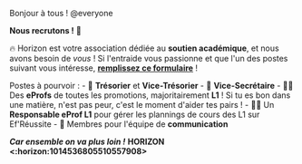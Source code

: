 Bonjour à tous ! @everyone

__**Nous recrutons !**__ :tada:

:fire: Horizon est votre association dédiée au **soutien académique**, et nous avons besoin de *vous* ! Si l'entraide vous passionne et que l'un des postes suivant vous intéresse, **[remplissez ce formulaire](https://bit.ly/HorizonRecrute)** !

Postes à pourvoir :
    - :money_with_wings: __Trésorier__ et __Vice-Trésorier__
    - :pencil: __Vice-Secrétaire__
    - :teacher: Des __eProfs__ de toutes les promotions, majoritairement **L1** ! Si tu es bon dans une matière, n'est pas peur, c'est le moment d'aider tes pairs !
    - :pilot: Un __Responsable eProf L1__ pour gérer les plannings de cours des L1 sur Ef'Réussite
    - :loudspeaker: Membres pour l'équipe de __communication__

*__Car ensemble on va plus loin !__*
**HORIZON <:horizon:1014536805510557908>**
